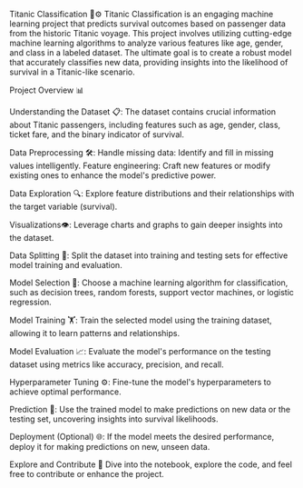 Titanic Classification 🚢⚙️
             Titanic Classification is an engaging machine learning project that predicts survival outcomes based on passenger data from the historic Titanic voyage. This project involves utilizing cutting-edge machine learning algorithms to analyze various features like age, gender, and class in a labeled dataset. The ultimate goal is to create a robust model that accurately classifies new data, providing insights into the likelihood of survival in a Titanic-like scenario.

Project Overview 📊

Understanding the Dataset 📋:
The dataset contains crucial information about Titanic passengers, including features such as age, gender, class, ticket fare, and the binary indicator of survival.

Data Preprocessing 🛠️:
Handle missing data: Identify and fill in missing values intelligently.
Feature engineering: Craft new features or modify existing ones to enhance the model's predictive power.

Data Exploration 🔍:
Explore feature distributions and their relationships with the target variable (survival).

Visualizations👁️: Leverage charts and graphs to gain deeper insights into the dataset.

Data Splitting 🔄:
Split the dataset into training and testing sets for effective model training and evaluation.

Model Selection 🤖:
Choose a machine learning algorithm for classification, such as decision trees, random forests, support vector machines, or logistic regression.

Model Training 🏋️:
Train the selected model using the training dataset, allowing it to learn patterns and relationships.

Model Evaluation 📈:
Evaluate the model's performance on the testing dataset using metrics like accuracy, precision, and recall.

Hyperparameter Tuning ⚙️:
Fine-tune the model's hyperparameters to achieve optimal performance.

Prediction 🚀:
Use the trained model to make predictions on new data or the testing set, uncovering insights into survival likelihoods.

Deployment (Optional) 🌐:
If the model meets the desired performance, deploy it for making predictions on new, unseen data.


Explore and Contribute 🤝
Dive into the notebook, explore the code, and feel free to contribute or enhance the project.
